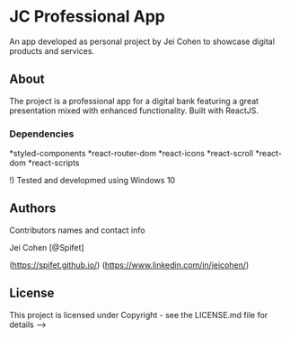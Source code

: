 # JC Professional App
An app developed as personal project by Jei Cohen to showcase digital products and services.


## About
The project is a professional app for a digital bank featuring a great presentation mixed with enhanced functionality. Built with ReactJS.


### Dependencies
*styled-components
*react-router-dom
*react-icons
*react-scroll
*react-dom
*react-scripts

!) Tested and developmed using Windows 10


## Authors
Contributors names and contact info

Jei Cohen [@Spifet]

(https://spifet.github.io/)
(https://www.linkedin.com/in/jeicohen/)


<!-- ## Version History
* 2.0 Upgraded version
    * 
    * 
* 1.9
    * 
    * 
* 1.8
    * 
    * 
* 1.7
    * 
    * 
* 1.6
    * 
* 1.5
    * 
    * 
* 1.4
    * 
* 1.3
    * 
    * 
* 1.2
    * 
* 1.1 
    * 
    * 
Complete Version
* 1  Completed Essential Development - Content and Functionality
-->


## License
This project is licensed under Copyright - see the LICENSE.md file for details -->
